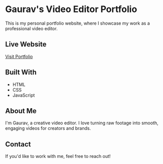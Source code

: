 # Gaurav's Video Editor Portfolio

This is my personal portfolio website, where I showcase my work as a professional video editor.

## Live Website
[Visit Portfolio](https://gauravportfolio-ruby.vercel.app/)

## Built With
- HTML
- CSS
- JavaScript

## About Me
I'm Gaurav, a creative video editor. I love turning raw footage into smooth, engaging videos for creators and brands.

## Contact
If you'd like to work with me, feel free to reach out!
